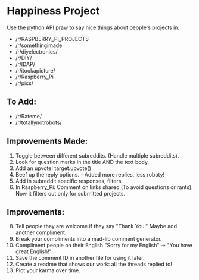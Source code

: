 # Happiness Project

Use the python API praw to say nice things about people's projects in:
* /r/RASPBERRY_PI_PROJECTS
* /r/somethingimade
* /r/diyelectronics/
* /r/DIY/
* /r/IDAP/
* /r/itookapicture/
* /r/Raspberry_Pi
* /r/pics/

## To Add:
* /r/Rateme/
* /r/totallynotrobots/

## Improvements Made:
1. Toggle between different subreddits. (Handle multiple subreddits).
1. Look for question marks in the title AND the text body.
5. Add an upvote!  target.upvote()
7. Beef up the reply options. - Added more replies, less roboty!
8. Add in subreddit specific responses, filters.
3. In Raspberry_Pi:  Comment on links shared (To avoid questions or rants).  Now it filters out only for submitted projects.

## Improvements:
8. Tell people they are welcome if they say "Thank You."  Maybe add another compliment.
9. Break your compliments into a mad-lib comment generator.
9. Compliment people on their English "Sorry for my English" -> "You have great English!"
6. Save the comment ID in another file for using it later.
7. Create a readme that shows our work: all the threads replied to!
9. Plot your karma over time.
